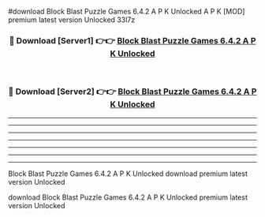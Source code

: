#download Block Blast Puzzle Games 6.4.2 A P K Unlocked  A P K [MOD] premium latest version Unlocked 33l7z 



<div align="center">
<h3>🔴 Download [Server1] 👉👉 <a href="https://apkdownload2.web.app/">Block Blast Puzzle Games 6.4.2 A P K Unlocked </a></h3><br>

<h3>🔴 Download [Server2] 👉👉 <a href="https://apkdownload2.web.app/">Block Blast Puzzle Games 6.4.2 A P K Unlocked </a></h3>
</div>





----------------------------------------------------------

----------------------------------------------------------

----------------------------------------------------------

----------------------------------------------------------

----------------------------------------------------------

----------------------------------------------------------

----------------------------------------------------------

Block Blast Puzzle Games 6.4.2 A P K Unlocked  download premium latest version Unlocked

download Block Blast Puzzle Games 6.4.2 A P K Unlocked  premium latest version Unlocked
